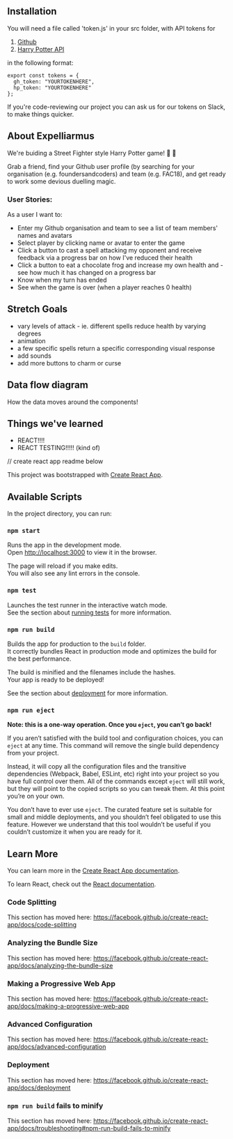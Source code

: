 
## Installation

You will need a file called 'token.js' in your src folder, with API tokens for
1) [Github](https://github.com/settings/tokens)
2) [Harry Potter API](https://www.potterapi.com/)

in the following format:
```
export const tokens = {
  gh_token: "YOURTOKENHERE",
  hp_token: "YOURTOKENHERE"
};

```
If you're code-reviewing our project you can ask us for our tokens on Slack, to make things quicker.


## About Expelliarmus

We're buiding a Street Fighter style Harry Potter game! 🧙 🧙

Grab a friend, find your Github user profile (by searching for your organisation (e.g. foundersandcoders) and team (e.g. FAC18), and get ready to work some devious duelling magic.


### User Stories:

As a user I want to: 
- Enter my Github organisation and team to see a list of team members' names and avatars
- Select player by clicking name or avatar to enter the game
- Click a button to cast a spell attacking my opponent and receive feedback via a progress bar on how I've reduced their health
- Click a button to eat a chocolate frog and increase my own health and - see how much it has changed on a progress bar
- Know when my turn has ended
- See when the game is over (when a player reaches 0 health)

## Stretch Goals

- vary levels of attack - ie. different spells reduce health by varying degrees
- animation
- a few specific spells return a specific corresponding visual response  
- add sounds
- add more buttons to charm or curse

## Data flow diagram

How the data moves around the components!

[](https://imgur.com/uMhgauZ)


## Things we've learned

- REACT!!!!
- REACT TESTING!!!!! (kind of)


// create react app readme below

This project was bootstrapped with [Create React App](https://github.com/facebook/create-react-app).

## Available Scripts

In the project directory, you can run:

### `npm start`

Runs the app in the development mode.<br />
Open [http://localhost:3000](http://localhost:3000) to view it in the browser.

The page will reload if you make edits.<br />
You will also see any lint errors in the console.

### `npm test`

Launches the test runner in the interactive watch mode.<br />
See the section about [running tests](https://facebook.github.io/create-react-app/docs/running-tests) for more information.

### `npm run build`

Builds the app for production to the `build` folder.<br />
It correctly bundles React in production mode and optimizes the build for the best performance.

The build is minified and the filenames include the hashes.<br />
Your app is ready to be deployed!

See the section about [deployment](https://facebook.github.io/create-react-app/docs/deployment) for more information.

### `npm run eject`

**Note: this is a one-way operation. Once you `eject`, you can’t go back!**

If you aren’t satisfied with the build tool and configuration choices, you can `eject` at any time. This command will remove the single build dependency from your project.

Instead, it will copy all the configuration files and the transitive dependencies (Webpack, Babel, ESLint, etc) right into your project so you have full control over them. All of the commands except `eject` will still work, but they will point to the copied scripts so you can tweak them. At this point you’re on your own.

You don’t have to ever use `eject`. The curated feature set is suitable for small and middle deployments, and you shouldn’t feel obligated to use this feature. However we understand that this tool wouldn’t be useful if you couldn’t customize it when you are ready for it.

## Learn More

You can learn more in the [Create React App documentation](https://facebook.github.io/create-react-app/docs/getting-started).

To learn React, check out the [React documentation](https://reactjs.org/).

### Code Splitting

This section has moved here: https://facebook.github.io/create-react-app/docs/code-splitting

### Analyzing the Bundle Size

This section has moved here: https://facebook.github.io/create-react-app/docs/analyzing-the-bundle-size

### Making a Progressive Web App

This section has moved here: https://facebook.github.io/create-react-app/docs/making-a-progressive-web-app

### Advanced Configuration

This section has moved here: https://facebook.github.io/create-react-app/docs/advanced-configuration

### Deployment

This section has moved here: https://facebook.github.io/create-react-app/docs/deployment

### `npm run build` fails to minify

This section has moved here: https://facebook.github.io/create-react-app/docs/troubleshooting#npm-run-build-fails-to-minify
